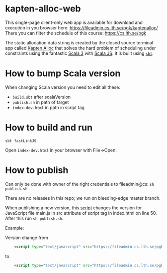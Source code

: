 # kapten-alloc-web

This single-page client-only web app is available for download and execution in you browser here: https://fileadmin.cs.lth.se/pgk/kaptenalloc/
There you can filter the schedule of this course: https://cs.lth.se/pgk

The static allocation data string is created by the closed source terminal app called [Kapten Alloc](http://www.nissepedia.com/index.php/Kapten_Haddocks_samlade_svordomar) that solves the hard problem of scheduling under constraints using the fantastic [Scala 3](https://scala-lang.org/) with [Scala JS](https://www.scala-js.org/doc/tutorial/basic/). It is built using [`sbt`](https://www.scala-sbt.org/).

# How to bump Scala version
When changing Scala version you need to edit all these:
* `build.sbt` after scalaVersion
* `publish.sh` in path of target
* `index-dev.html` in path in script tag 

# How to build and run

`sbt fastLinkJS` 

Open `index-dev.html` in your browser with File->Open.

# How to publish

Can only be done with owner of the right credentials to fileadmin@cs: `sh publish.sh`

There are no releases in this repo; we run on bleeding-edge master branch.

When publishing a new version, this [script](https://github.com/bjornregnell/kapten-alloc-web/blob/master/bump-version.sc) changes the version for JavaScript file main.js in src attribute of script tag in index.html on line 50. After this run `sh publish.sh`.

Example: 

Version change from 
```html
    <script type="text/javascript" src="https://fileadmin.cs.lth.se/pgk/kaptenalloc/main.js?version=1"></script>
```
to 
```html
    <script type="text/javascript" src="https://fileadmin.cs.lth.se/pgk/kaptenalloc/main.js?version=2"></script>
```
